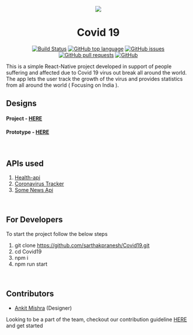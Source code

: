 <div align="center">

<image src="./assets/C19.png" />

# Covid 19

[![Build Status](https://travis-ci.com/sarthakpranesh/Covid19.svg?branch=master)](https://travis-ci.com/sarthakpranesh/Covid19)
[![GitHub top language](https://img.shields.io/github/languages/top/sarthakpranesh/Covid19)](https://github.com/sarthakpranesh/Covid19)
[![GitHub issues](https://img.shields.io/github/issues/sarthakpranesh/Covid19)](https://github.com/sarthakpranesh/Covid19/issues)
[![GitHub pull requests](https://img.shields.io/github/issues-pr/sarthakpranesh/Covid19)](https://github.com/sarthakpranesh/Covid19/pulls)
[![GitHub](https://img.shields.io/github/license/sarthakpranesh/Covid19)](https://github.com/sarthakpranesh/Covid19/blob/master/LICENSE)

</div>

This is a simple React-Native project developed in support of people suffering and affected due to Covid 19 virus out break all around the world. The app lets the user track the growth of the virus and provides statistics from all around the world ( Focusing on India ).
<br/>

## Designs
#### Project - [HERE](https://www.figma.com/file/g9ChMLNWBmOwaKFCAv5e7C/Covid-19)
#### Prototype - [HERE](https://www.figma.com/proto/g9ChMLNWBmOwaKFCAv5e7C/Covid-19?node-id=2%3A48&viewport=1246%2C-2727%2C0.8731774091720581&scaling=scale-down)

<br/>

## APIs used
1. [Health-api](https://health-api.com/)
2. [Coronavirus Tracker](https://thevirustracker.com/)
3. [Some News Api](https://github.com/sarthakpranesh/newsApiFetcher)

<br/>

## For Developers
To start the project follow the below steps
1. git clone https://github.com/sarthakpranesh/Covid19.git
2. cd Covid19
3. npm i
4. npm run start

<br/>

## Contributors
* [Ankit Mishra](https://github.com/alexmishra) (Designer)

Looking to be a part of the team, checkout our contribution guideline [HERE](https://github.com/sarthakpranesh/Covid19-ReactNative/blob/contribution/contributing.md) and get started